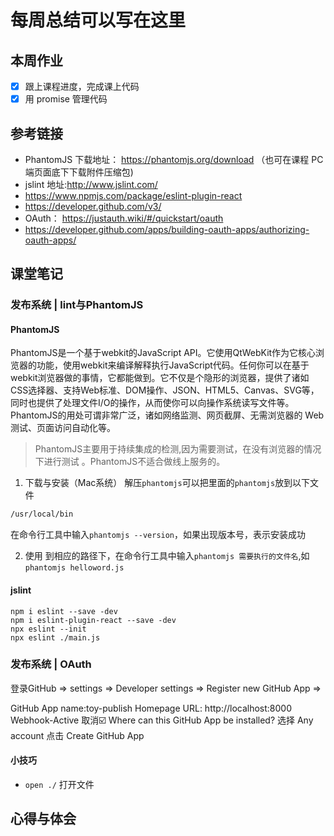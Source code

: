 # 每周总结可以写在这里
##  本周作业
- [x] 跟上课程进度，完成课上代码
- [x] 用 promise 管理代码

## 参考链接
- PhantomJS 下载地址： https://phantomjs.org/download
（也可在课程 PC 端页面底下下载附件压缩包)
- jslint 地址:http://www.jslint.com/
- https://www.npmjs.com/package/eslint-plugin-react
- https://developer.github.com/v3/
- OAuth： https://justauth.wiki/#/quickstart/oauth
- https://developer.github.com/apps/building-oauth-apps/authorizing-oauth-apps/
## 课堂笔记
### 发布系统 | lint与PhantomJS
#### PhantomJS
PhantomJS是一个基于webkit的JavaScript API。它使用QtWebKit作为它核心浏览器的功能，使用webkit来编译解释执行JavaScript代码。任何你可以在基于webkit浏览器做的事情，它都能做到。它不仅是个隐形的浏览器，提供了诸如CSS选择器、支持Web标准、DOM操作、JSON、HTML5、Canvas、SVG等，同时也提供了处理文件I/O的操作，从而使你可以向操作系统读写文件等。PhantomJS的用处可谓非常广泛，诸如网络监测、网页截屏、无需浏览器的 Web 测试、页面访问自动化等。

> PhantomJS主要用于持续集成的检测,因为需要测试，在没有浏览器的情况下进行测试 。PhantomJS不适合做线上服务的。
1. 下载与安装（Mac系统）
解压`phantomjs`可以把里面的`phantomjs`放到以下文件
```bash
/usr/local/bin
```
在命令行工具中输入`phantomjs --version`，如果出现版本号，表示安装成功

2. 使用
到相应的路径下，在命令行工具中输入`phantomjs 需要执行的文件名`,如 `phantomjs helloword.js`
#### jslint
```
npm i eslint --save -dev
npm i eslint-plugin-react --save -dev
npx eslint --init
npx eslint ./main.js
```

###  发布系统 | OAuth
登录GitHub => settings => Developer settings => Register new GitHub App =>

GitHub App name:toy-publish
Homepage URL: http://localhost:8000
Webhook-Active 取消☑️
Where can this GitHub App be installed? 选择 Any account
点击 Create GitHub App
#### 小技巧
- `open ./` 打开文件


## 心得与体会